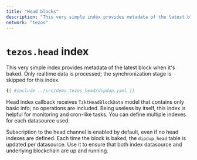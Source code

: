 ```yaml
---
title: "Head blocks"
description: "This very simple index provides metadata of the latest block when it's baked. Only realtime data is processed; the synchronization stage is skipped for this index."
network: "tezos"
---
```


# `tezos.head` index

This very simple index provides metadata of the latest block when it's baked. Only realtime data is processed; the synchronization stage is skipped for this index.

```yaml [dipdup.yaml]
{{ #include ../src/demo_tezos_head/dipdup.yaml }}
```

Head index callback receives `TzktHeadBlockData` model that contains only basic info; no operations are included. Being useless by itself, this index is helpful for monitoring and cron-like tasks. You can define multiple indexes for each datasource used.

Subscription to the head channel is enabled by default, even if no head indexes are defined. Each time the block is baked, the `dipdup_head` table is updated per datasource. Use it to ensure that both index datasource and underlying blockchain are up and running.
